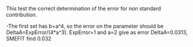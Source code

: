 This test the correct determination of the error for non standard contribution.

-The first set has b=a^4, so the error on the parameter should be DeltaA=ExpError/(4*a^3). ExpError=1 and a=2 give as error DeltaA=0.0313, SMEFIT find 0.032

